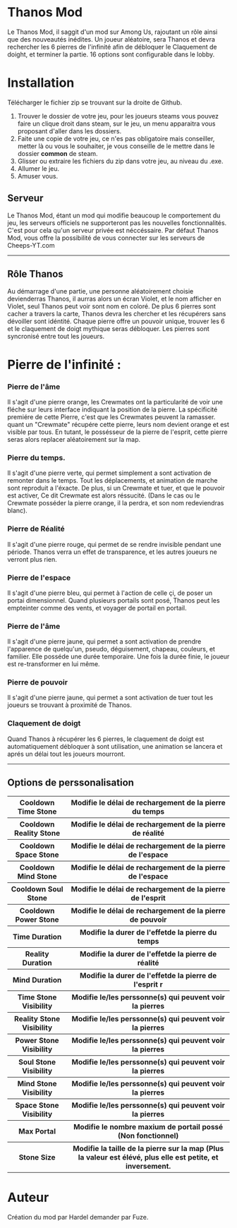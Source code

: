 # Thanos Mod

Le Thanos Mod, il saggit d'un mod sur Among Us, rajoutant un rôle ainsi que des nouveautés inédites.
Un joueur aléatoire, sera Thanos et devra rechercher les 6 pierres de l'infinité afin de débloquer le Claquement de doight, et terminer la partie.
16 options sont configurable dans le lobby.

# Installation

Télécharger le fichier zip se trouvant sur la droite de Github.
1. Trouver le dossier de votre jeu, pour les joueurs steams vous pouvez faire un clique droit dans steam, sur le jeu, un menu apparaitra vous proposant d'aller dans les dossiers.
2. Faite une copie de votre jeu, ce n'es pas obligatoire mais conseiller, metter là ou vous le souhaiter, je vous conseille de le mettre dans le dossier __common__ de steam.
3.  Glisser ou extraire les fichiers du zip dans votre jeu, au niveau du .exe.
4. Allumer le jeu.
5. Amuser vous.

## Serveur

Le Thanos Mod, étant un mod qui modifie beaucoup le comportement du jeu, les serveurs officiels ne supporteront pas les nouvelles fonctionnalités.
C'est pour cela qu'un serveur privée est néccéssaire.
Par défaut Thanos Mod, vous offre la possibilité de vous connecter sur les serveurs de Cheeps-YT.com

--------

## Rôle Thanos

Au démarrage d'une partie, une personne aléatoirement choisie devienderras Thanos, il aurras alors un écran Violet, et le nom afficher en Violet, seul Thanos peut voir sont nom en coloré.
De plus 6 pierres sont cacher a travers la carte, Thanos devra les chercher et les récupérers sans dévoiller sont idéntité.
Chaque pierre offre un pouvoir unique, trouver les 6 et le claquement de doigt mythique seras débloquer.
Les pierres sont syncronisé entre tout les joueurs.

# Pierre de l'infinité :
### Pierre de l'âme
Il s'agit d'une pierre orange, les Crewmates ont la particularité de voir une fléche sur leurs interface indiquant la position de la pierre.
La spécificité premiére de cette Pierre, c'est que les Crewmates peuvent la ramasser.
quant un "Crewmate" récupére cette pierre, leurs nom devient orange et est visible par tous.
En tutant, le possésseur de la pierre de l'esprit, cette pierre seras alors replacer aléatoirement sur la map.

### Pierre du temps.
Il s'agit d'une pierre verte, qui permet simplement a sont activation de remonter dans le temps.
Tout les déplacements, et animation de marche sont reproduit a l'éxacte.
De plus, si un Crewmate et tuer, et que le pouvoir est activer, Ce dit Crewmate est alors réssucité.
(Dans le cas ou le Crewmate posséder la pierre orange, il la perdra, et son nom redeviendras blanc).

### Pierre de Réalité
Il s'agit d'une pierre rouge, qui permet de se rendre invisible pendant une période.
Thanos verra un effet de transparence, et les autres joueurs ne verront plus rien.

### Pierre de l'espace
Il s'agit d'une pierre bleu, qui permet à l'action de celle çi, de poser un portai dimensionnel.
Quand plusieurs portails sont posé, Thanos peut les empteinter comme des vents, et voyager de portail en portail.

### Pierre de l'âme
Il s'agit d'une pierre jaune, qui permet a sont activation de prendre l'apparence de quelqu'un, pseudo, déguisement, chapeau, couleurs, et familier.
Elle posséde une durée temporaire.
Une fois la durée finie, le joueur est re-transformer en lui même.

### Pierre de pouvoir
Il s'agit d'une pierre jaune, qui permet a sont activation de tuer tout les joueurs se trouvant à proximité de Thanos.

### Claquement de doigt
Quand Thanos à récupérer les 6 pierres, le claquement de doigt est automatiquement débloquer à sont utilisation, une animation se lancera et aprés un délai tout les joueurs mourront.

--------

## Options de perssonalisation
<table>
  <tr>
    <th>Cooldown Time Stone</th>
    <th>Modifie le délai de rechargement de la pierre du temps</th>
  </tr>
  <tr>
    <th>Cooldown Reality Stone</th>
    <th>Modifie le délai de rechargement de la pierre de réalité</th>
  </tr>
  <tr>
    <th>Cooldown Space Stone</th>
    <th>Modifie le délai de rechargement de la pierre de l'espace</th>
  </tr>
  <tr>
    <th>Cooldown Mind Stone</th>
    <th>Modifie le délai de rechargement de la pierre de l'espace</th>
  </tr>
  <tr>
    <th>Cooldown Soul Stone</th>
    <th>Modifie le délai de rechargement de la pierre de l'esprit</th>
  </tr>
  <tr>
    <th>Cooldown Power Stone</th>
    <th>Modifie le délai de rechargement de la pierre de pouvoir</th>
  </tr>

  <tr>
    <th>Time Duration</th>
    <th>Modifie la durer de l'effetde la pierre du temps</th>
  </tr>
  <tr>
    <th>Reality Duration</th>
    <th>Modifie la durer de l'effetde la pierre de réalité</th>
  </tr>
  <tr>
    <th>Mind Duration</th>
    <th>Modifie la durer de l'effetde la pierre de l'esprit r</th>
  </tr>

  <tr>
    <th>Time Stone Visibility</th>
    <th>Modifie le/les perssonne(s) qui peuvent voir la pierres</th>
  </tr>
  <tr>
    <th>Reality Stone Visibility</th>
    <th>Modifie le/les perssonne(s) qui peuvent voir la pierres</th>
  </tr>
  <tr>
    <th>Power Stone Visibility</th>
    <th>Modifie le/les perssonne(s) qui peuvent voir la pierres</th>
  </tr>
  <tr>
    <th>Soul Stone Visibility</th>
    <th>Modifie le/les perssonne(s) qui peuvent voir la pierres</th>
  </tr>
  <tr>
    <th>Mind Stone Visibility</th>
    <th>Modifie le/les perssonne(s) qui peuvent voir la pierres</th>
  </tr>
  <tr>
    <th>Space Stone Visibility</th>
    <th>Modifie le/les perssonne(s) qui peuvent voir la pierres</th>
  </tr>
  
  <tr>
    <th>Max Portal</th>
    <th>Modifie le nombre maxium de portail possé (Non fonctionnel)</th>
  </tr>
  <tr>
    <th>Stone Size</th>
    <th>Modifie la taille de la pierre sur la map (Plus la valeur est élévé, plus elle est petite, et inversement.</th>
  </tr>
</table>

# Auteur
Création du mod par Hardel demander par Fuze.
